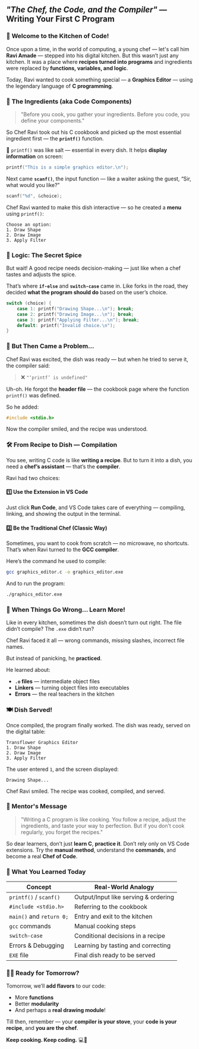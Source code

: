 ## *"The Chef, the Code, and the Compiler"* — Writing Your First C Program


### 🍲 **Welcome to the Kitchen of Code!**

Once upon a time, in the world of computing, a young chef — let's call him **Ravi Amade** — stepped into his digital kitchen. But this wasn’t just any kitchen. It was a place where **recipes turned into programs** and ingredients were replaced by **functions, variables, and logic**.

Today, Ravi wanted to cook something special — a **Graphics Editor** — using the legendary language of **C programming**.


### 📜 **The Ingredients (aka Code Components)**

> "Before you cook, you gather your ingredients. Before you code, you define your components."

So Chef Ravi took out his C cookbook and picked up the most essential ingredient first — the **`printf()`** function.

🧂 `printf()` was like salt — essential in every dish. It helps **display information** on screen:

```c
printf("This is a simple graphics editor.\n");
```

Next came **`scanf()`**, the input function — like a waiter asking the guest, “Sir, what would you like?”

```c
scanf("%d", &choice);
```

Chef Ravi wanted to make this dish interactive — so he created a **menu** using `printf()`:

```
Choose an option:
1. Draw Shape
2. Draw Image
3. Apply Filter
```


### 🧠 **Logic: The Secret Spice**

But wait! A good recipe needs decision-making — just like when a chef tastes and adjusts the spice.

That’s where **`if-else`** and **`switch-case`** came in. Like forks in the road, they decided **what the program should do** based on the user’s choice.

```c
switch (choice) {
    case 1: printf("Drawing Shape...\n"); break;
    case 2: printf("Drawing Image...\n"); break;
    case 3: printf("Applying Filter...\n"); break;
    default: printf("Invalid choice.\n");
}
```


### 🧾 **But Then Came a Problem...**

Chef Ravi was excited, the dish was ready — but when he tried to serve it, the compiler said:

> ❌ `"‘printf’ is undefined"`

Uh-oh. He forgot the **header file** — the cookbook page where the function `printf()` was defined.

So he added:

```c
#include <stdio.h>
```

Now the compiler smiled, and the recipe was understood.


### 🛠️ **From Recipe to Dish — Compilation**

You see, writing C code is like **writing a recipe**. But to turn it into a dish, you need a **chef’s assistant** — that’s the **compiler**.

Ravi had two choices:

#### 1️⃣ Use the Extension in VS Code

Just click **Run Code**, and VS Code takes care of everything — compiling, linking, and showing the output in the terminal.

#### 2️⃣ Be the Traditional Chef (Classic Way)

Sometimes, you want to cook from scratch — no microwave, no shortcuts. That’s when Ravi turned to the **GCC compiler**.

Here’s the command he used to compile:

```bash
gcc graphics_editor.c -o graphics_editor.exe
```

And to run the program:

```bash
./graphics_editor.exe
```


### 🧵 **When Things Go Wrong... Learn More!**

Like in every kitchen, sometimes the dish doesn’t turn out right. The file didn’t compile? The `.exe` didn’t run?

Chef Ravi faced it all — wrong commands, missing slashes, incorrect file names.

But instead of panicking, he **practiced**.

He learned about:

* **`.o` files** — intermediate object files
* **Linkers** — turning object files into executables
* **Errors** — the real teachers in the kitchen


### 🍽️ **Dish Served!**

Once compiled, the program finally worked. The dish was ready, served on the digital table:

```
Transflower Graphics Editor
1. Draw Shape
2. Draw Image
3. Apply Filter
```

The user entered `1`, and the screen displayed:

```
Drawing Shape...
```

Chef Ravi smiled. The recipe was cooked, compiled, and served.

### 💬 Mentor's Message

> "Writing a C program is like cooking. You follow a recipe, adjust the ingredients, and taste your way to perfection. But if you don’t cook regularly, you forget the recipes."

So dear learners, don’t just **learn C**, **practice it**. Don’t rely only on VS Code extensions. Try the **manual method**, understand the **commands**, and become a real **Chef of Code**.

### 🧠 What You Learned Today

| Concept                  | Real-World Analogy                   |
| ------------------------ | ------------------------------------ |
| `printf()` / `scanf()`   | Output/Input like serving & ordering |
| `#include <stdio.h>`     | Referring to the cookbook            |
| `main()` and `return 0;` | Entry and exit to the kitchen        |
| `gcc` commands           | Manual cooking steps                 |
| `switch-case`            | Conditional decisions in a recipe    |
| Errors & Debugging       | Learning by tasting and correcting   |
| `EXE` file               | Final dish ready to be served        |


### 🧑‍🍳 Ready for Tomorrow?

Tomorrow, we’ll **add flavors** to our code:

* More **functions**
* Better **modularity**
* And perhaps a **real drawing module**!

Till then, remember — your **compiler is your stove**, your **code is your recipe**, and **you are the chef**.

**Keep cooking. Keep coding.** 💻🍜



